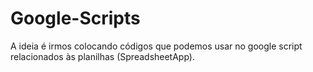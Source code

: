 # Google-Scripts

A ideia é irmos colocando códigos que podemos usar no google script relacionados às planilhas (SpreadsheetApp).
